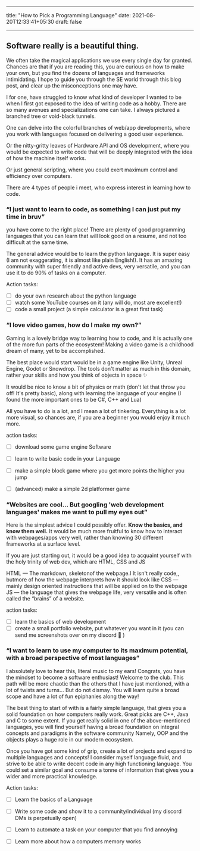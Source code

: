  ---
title: "How to Pick a Programming Language"
date: 2021-08-20T12:33:41+05:30
draft: false

---

## Software really is a beautiful thing.
We often take the magical applications we use every single day for granted. Chances are that if you are reading this, you are curious on how to make your own, but you find the dozens of languages and frameworks intimidating.
I hope to guide you through the SE world through this blog post, and clear up the misconceptions one may have.

I for one, have struggled to know what kind of developer I wanted to be when I first got exposed to the idea of writing code as a hobby. There are so many avenues and specializations one can take. I always pictured a branched tree or void-black tunnels.

One can delve into the colorful branches of web/app developments, where you work with languages focused on delivering a good user experience.

Or the nitty-gritty leaves of Hardware API and OS development, where you would be expected to write code that will be deeply integrated with the idea of how the machine itself works.

Or just general scripting, where you could exert maximum control and efficiency over computers.

There are 4 types of people i meet, who express interest in learning how to code.

### “I just want to learn to code, as something I can just put my time in bruv”
you have come to the right place! There are plenty of good programming languages that you can learn that will look good on a resume, and not too difficult at the same time.

The general advice would be to learn the python language. It is super easy (I am not exaggerating, it is almost like plain English!). It has an amazing community with super friendly and active devs, very versatile, and you can use it to do 90% of tasks on a computer.

Action tasks:
- [ ] do your own research about the python language
- [ ] watch some YouTube courses on it (any will do, most are excellent!)
- [ ] code a small project (a simple calculator is a great first task)

### “I love video games, how do I make my own?”
Gaming is a lovely bridge way to learning how to code, and it is actually one of the more fun parts of the ecosystem! Making a video game is a childhood dream of many, yet to be accomplished. 

The best place would start would be in a game engine like Unity, Unreal Engine, Godot or Snowdrop. The tools don't matter as much in this domain, rather your skills and how you think of objects in space ✨

It would be nice to know a bit of physics or math (don't let that throw you off! It's pretty basic), along with learning the language of your engine (I found the more important ones to be C#, C++ and Lua)

All you have to do is a lot, and I mean a lot of tinkering.
Everything is a lot more visual, so chances are, if you are a beginner you would enjoy it much more.

action tasks:
- [ ] download some game engine Software
- [ ] learn to write basic code in your Language
- [ ] make a simple block game where you get more points the higher you jump
- [ ] (advanced) make a simple 2d platformer game


### “Websites are cool… But googling 'web development languages' makes me want to pull my eyes out”
Here is the simplest advice I could possibly offer. **Know the basics, and know them well.** It would be much more fruitful to know how to interact with webpages/apps very well, rather than knowing 30 different frameworks at a surface level.

If you are just starting out, it would be a good idea to acquaint yourself with the holy trinity of web dev, which are HTML, CSS and JS

HTML — The markdown, skeletonof the webpage.I It isn't really code,, butmore of how the webpage interprets how it should look like
CSS — mainly design oriented instructions that will be applied on to the webpage
JS — the language that gives the webpage life, very versatile and is often called the “brains” of a website.

action tasks:
- [ ] learn the basics of web development
- [ ] create a small portfolio website, put whatever you want in it (you can send me screenshots over on my discord 🙂 )

### “I want to learn to use my computer to its maximum potential, with a broad perspective of most languages”
I absolutely love to hear this, literal music to my ears!
Congrats, you have the mindset to become a software enthusiast! Welcome to the club.
This path will be more chaotic than the others that I have just mentioned, with a lot of twists and turns… But do not dismay. You will learn quite a broad scope and have a lot of fun epiphanies along the way!

The best thing to start of with is a fairly simple language, that gives you a solid foundation on how computers really work. Great picks are C++, Java and C to some extent. 
If you get really solid in one of the above-mentioned languages, you will find yourself having a broad foundation on integral concepts and paradigms in the software community
Namely, OOP and the objects plays a huge role in our modern ecosystem.

Once you have got some kind of grip, create a lot of projects and expand to multiple languages and concepts!
I consider myself language fluid, and strive to be able to write decent code in any high functioning language.
You could set a similar goal and consume a tonne of information that gives you a wider and more practical knowledge.

Action tasks:
- [ ] Learn the basics of a Language
- [ ] Write some code and show it to a community/individual (my discord DMs is perpetually open)
- [ ] Learn to automate a task on your computer that you find annoying
- [ ] Learn more about how a computers memory works


